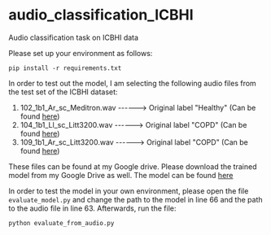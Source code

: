 # audio_classification_ICBHI
Audio classification task on ICBHI data

Please set up your environment as follows:

```
pip install -r requirements.txt
```
In order to test out the model, I am selecting the following audio files from the test set of the ICBHI dataset:

1) 102_1b1_Ar_sc_Meditron.wav ------> Original label "Healthy" (Can be found [here](https://drive.google.com/file/d/17xsE7LDLHPLWFjhojHg-KnhJL8RrucJp/view?usp=drive_link))
2) 104_1b1_Ll_sc_Litt3200.wav ------> Original label "COPD" (Can be found [here](https://drive.google.com/file/d/122NzoQqOhw3vyuJNdT1-Ea9iSlGmz-wG/view?usp=drive_link))
3) 109_1b1_Ar_sc_Litt3200.wav ------> Original label "COPD" (Can be found [here](https://drive.google.com/file/d/13iKngiwlrYYAT2jvRnlaUeZzoM3I_6Xw/view?usp=drive_link))


These files can be found at my Google drive. 
Please download the trained model from my Google Drive as well. The model can be found [here](https://drive.google.com/file/d/1EHXYuTQUbReQ6LuBltXWKTYzoRfR3OPU/view?usp=drive_link)


In order to test the model in your own environment, please open the file `evaluate_model.py` and change the path to the model in line 66
and the path to the audio file in line 63. Afterwards, run the file:

```
python evaluate_from_audio.py
```
